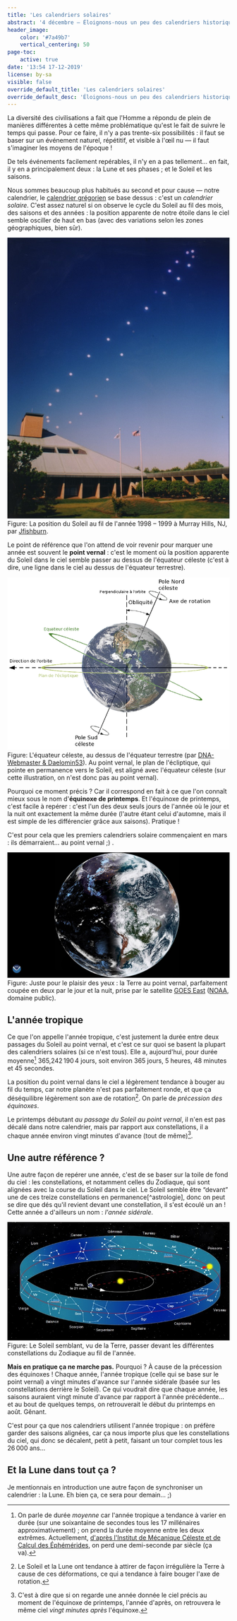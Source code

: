 ```yaml
---
title: 'Les calendriers solaires'
abstract: '4 décembre — Éloignons-nous un peu des calendriers historiques pour réfléchir à comment on en conçoit un. Première version : en se basant sur le Soleil…'
header_image:
    color: '#7a49b7'
    vertical_centering: 50
page-toc:
    active: true
date: '13:54 17-12-2019'
license: by-sa
visible: false
override_default_title: 'Les calendriers solaires'
override_default_desc: 'Éloignons-nous un peu des calendriers historiques pour réfléchir à comment on en conçoit un. Première version : en se basant sur le Soleil…'
---
```


La diversité des civilisations a fait que l'Homme a répondu de plein de manières différentes à cette même problématique qu'est le fait de suivre le temps qui passe. Pour ce faire, il n'y a pas trente-six possibilités : il faut se baser sur un événement naturel, répétitif, et visible à l'œil nu — il faut s'imaginer les moyens de l'époque !

De tels événements facilement repérables, il n'y en a pas tellement… en fait, il y en a principalement deux : la Lune et ses phases ; et le Soleil et les saisons.

Nous sommes beaucoup plus habitués au second et pour cause — notre calendrier, le [calendrier grégorien](../03-gregorien) se base dessus : c'est un _calendrier solaire_. C'est assez naturel si on observe le cycle du Soleil au fil des mois, des saisons et des années : la position apparente de notre étoile dans le ciel semble osciller de haut en bas (avec des variations selon les zones géographiques, bien sûr).

![La position du Soleil au fur et à mesure d'une année. On y voit les positions successives du Soleil faire une sorte de courbe en huit se repliant sur elle-même et très allongée.](analemma-fishburn.jpg)
Figure: La position du Soleil au fil de l'année 1998 – 1999 à Murray Hills, NJ, par [Jfishburn](https://commons.wikimedia.org/wiki/File:Analemma_fishburn.tif).

Le point de référence que l'on attend de voir revenir pour marquer une année est souvent le **point vernal** : c'est le moment où la position apparente du Soleil dans le ciel semble passer au dessus de l'équateur céleste (c'est à dire, une ligne dans le ciel au dessus de l'équateur terrestre).

![La Terre et son équateur céleste, grand anneau au dessus de l'équateur terrestre](ecliptique-equateur-celeste.png)
Figure: L'équateur céleste, au dessus de l'équateur terrestre (par [DNA-Webmaster & Daelomin53](https://commons.wikimedia.org/wiki/File:Obliquite_plan_ecliptique.png?uselang=fr)). Au point vernal, le plan de l'écliptique, qui pointe en permanence vers le Soleil, est aligné avec l'équateur céleste (sur cette illustration, on n'est donc pas au point vernal).

Pourquoi ce moment précis ? Car il correspond en fait à ce que l'on connaît mieux sous le nom d'**équinoxe de printemps**. Et l'équinoxe de printemps, c'est facile à repérer : c'est l'un des deux seuls jours de l'année où le jour et la nuit ont exactement la même durée (l'autre étant celui d'automne, mais il est simple de les différencier grâce aux saisons). Pratique !

C'est pour cela que les premiers calendriers solaire commençaient en mars : ils démarraient… au point vernal ;) .

![La Terre photographiée par satellite au moment du point vernal. On voit l'exacte moitié de nuit (à gauche) et l'autre moitié de jour.](GOES-equinoxe-vernal.jpg)
Figure: Juste pour le plaisir des yeux : la Terre au point vernal, parfaitement coupée en deux par le jour et la nuit, prise par le satellite [GOES East](https://fr.wikipedia.org/wiki/Geostationary_Operational_Environmental_Satellite) ([NOAA](https://www.flickr.com/photos/noaasatellites/47418902822/), domaine public).

## L'année tropique

Ce que l'on appelle l'année tropique, c'est justement la durée entre deux passages du Soleil au point vernal, et c'est ce sur quoi se basent la plupart des calendriers solaires (si ce n'est tous). Elle a, aujourd'hui, pour durée moyenne[^tropique-durée-moyenne] 365,242 190 4 jours, soit environ 365 jours, 5 heures, 48 minutes et 45 secondes.

La position du point vernal dans le ciel a légèrement tendance à bouger au fil du temps, car notre planète n'est pas parfaitement ronde, et que ça déséquilibre légèrement son axe de rotation[^précession-équinoxes]. On parle de _précession des équinoxes_.

Le printemps débutant _au passage du Soleil au point vernal_, il n'en est pas décalé dans notre calendrier, mais par rapport aux constellations, il a chaque année environ vingt minutes d'avance (tout de même)[^vingt-minutes].

[^précession-équinoxes]: Le Soleil et la Lune ont tendance à attirer de façon irrégulière la Terre à cause de ces déformations, ce qui a tendance à faire bouger l'axe de rotation.
[^vingt-minutes]: C'est à dire que si on regarde une année donnée le ciel précis au moment de l'équinoxe de printemps, l'année d'après, on retrouvera le même ciel _vingt minutes après_ l'équinoxe.
[^tropique-durée-moyenne]: On parle de durée _moyenne_ car l'année tropique a tendance à varier en durée (sur une soixantaine de secondes tous les 17 millénaires approximativement) ; on prend la durée moyenne entre les deux extrêmes. Actuellement, [d'après l'Institut de Mécanique Céleste et de Calcul des Éphémérides](ftp://ftp.imcce.fr/pub/misc/annee_tropique/annee_tropique.doc), on perd une demi-seconde par siècle (ça va).

## Une autre référence ?

Une autre façon de repérer une année, c'est de se baser sur la toile de fond du ciel : les constellations, et notamment celles du Zodiaque, qui sont alignées avec la course du Soleil dans le ciel. Le Soleil semble être “devant” une de ces treize constellations en permanence[^astrologie], donc on peut se dire que dés qu'il revient devant une constellation, il s'est écoulé un an ! Cette année a d'ailleurs un nom : _l'année sidérale_.

![Le Soleil semblant passer devant les constellations du Zodiaque : vu de la Terre en regardant vers le Soleil, il est devant une des treize constellations.](soleil-zodiac.jpg)
Figure: Le Soleil semblant, vu de la Terre, passer devant les différentes constellations du Zodiaque au fil de l'année.

**Mais en pratique ça ne marche pas.** Pourquoi ? À cause de la précession des équinoxes ! Chaque année, l'année tropique (celle qui se base sur le point vernal) a vingt minutes d'avance sur l'année sidérale (basée sur les constellations derrière le Soleil). Ce qui voudrait dire que chaque année, les saisons auraient vingt minute d'avance par rapport à l'année précédente… et au bout de quelques temps, on retrouverait le début du printemps en août. Gênant.

C'est pour ça que nos calendriers utilisent l'année tropique : on préfère garder des saisons alignées, car ça nous importe plus que les constellations du ciel, qui donc se décalent, petit à petit, faisant un tour complet tous les 26 000 ans…

## Et la Lune dans tout ça ?

Je mentionnais en introduction une autre façon de synchroniser un calendrier : la Lune. Eh bien ça, ce sera pour demain… ;)